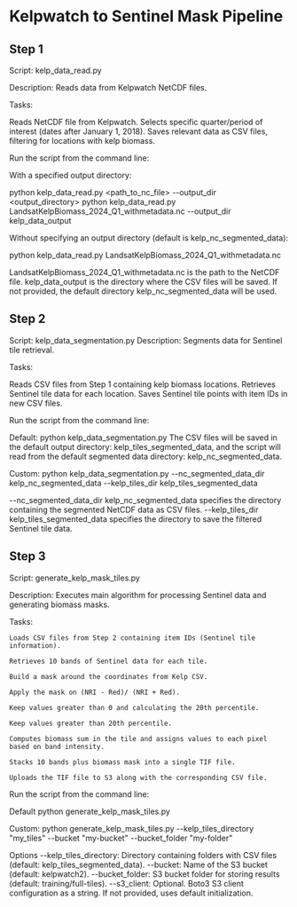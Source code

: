 # Kelpwatch to Sentinel Mask Pipeline

## Step 1

Script: kelp_data_read.py

Description: Reads data from Kelpwatch NetCDF files.

Tasks:

  Reads NetCDF file from Kelpwatch.
  Selects specific quarter/period of interest (dates after January 1, 2018).
  Saves relevant data as CSV files, filtering for locations with kelp biomass.

Run the script from the command line:

With a specified output directory:

  python kelp_data_read.py <path_to_nc_file> --output_dir <output_directory>
  python kelp_data_read.py LandsatKelpBiomass_2024_Q1_withmetadata.nc --output_dir kelp_data_output

Without specifying an output directory (default is kelp_nc_segmented_data):

  python kelp_data_read.py LandsatKelpBiomass_2024_Q1_withmetadata.nc 

LandsatKelpBiomass_2024_Q1_withmetadata.nc is the path to the NetCDF file.
kelp_data_output is the directory where the CSV files will be saved. If not provided, the default directory kelp_nc_segmented_data will be used.


## Step 2

Script: kelp_data_segmentation.py
Description: Segments data for Sentinel tile retrieval.

Tasks:

Reads CSV files from Step 1 containing kelp biomass locations.
Retrieves Sentinel tile data for each location.
Saves Sentinel tile points with item IDs in new CSV files.

Run the script from the command line:


Default:
python kelp_data_segmentation.py 
The CSV files will be saved in the default output directory: kelp_tiles_segmented_data, and the script will read from the default segmented data directory: kelp_nc_segmented_data.

Custom:
python kelp_data_segmentation.py --nc_segmented_data_dir kelp_nc_segmented_data --kelp_tiles_dir kelp_tiles_segmented_data

--nc_segmented_data_dir kelp_nc_segmented_data specifies the directory containing the segmented NetCDF data as CSV files.
--kelp_tiles_dir kelp_tiles_segmented_data specifies the directory to save the filtered Sentinel tile data.

## Step 3

  Script: generate_kelp_mask_tiles.py
  
  Description: Executes main algorithm for processing Sentinel data and generating biomass masks.
  
  Tasks:
  
    Loads CSV files from Step 2 containing item IDs (Sentinel tile information).
    
    Retrieves 10 bands of Sentinel data for each tile.
    
    Build a mask around the coordinates from Kelp CSV.
    
    Apply the mask on (NRI - Red)/ (NRI + Red).
    
    Keep values greater than 0 and calculating the 20th percentile.
    
    Keep values greater than 20th percentile.
    
    Computes biomass sum in the tile and assigns values to each pixel based on band intensity.
    
    Stacks 10 bands plus biomass mask into a single TIF file.
    
    Uploads the TIF file to S3 along with the corresponding CSV file.

Run the script from the command line:

Default
python generate_kelp_mask_tiles.py 

Custom:
python generate_kelp_mask_tiles.py --kelp_tiles_directory "my_tiles" --bucket "my-bucket" --bucket_folder "my-folder"

Options
--kelp_tiles_directory: Directory containing folders with CSV files (default: kelp_tiles_segmented_data).
--bucket: Name of the S3 bucket (default: kelpwatch2).
--bucket_folder: S3 bucket folder for storing results (default: training/full-tiles).
--s3_client: Optional. Boto3 S3 client configuration as a string. If not provided, uses default initialization.



